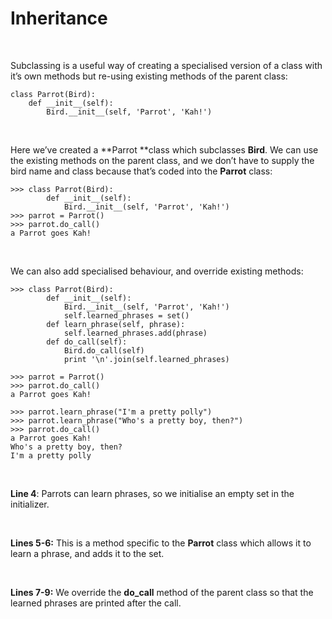 Inheritance
===========

 

Subclassing is a useful way of creating a specialised version of a class with
it’s own methods but re-using existing methods of the parent class:

~~~~~~~~~~~~~~~~~~~~~~~~~~~~~~~~~~~~~~~~~~~~~~~~~~~~~~~~~~~~~~~~~~~~~~~~~~~~~~~~
class Parrot(Bird):
    def __init__(self):
        Bird.__init__(self, 'Parrot', 'Kah!')
~~~~~~~~~~~~~~~~~~~~~~~~~~~~~~~~~~~~~~~~~~~~~~~~~~~~~~~~~~~~~~~~~~~~~~~~~~~~~~~~

 

Here we’ve created a **Parrot **class which subclasses **Bird**. We can use the
existing methods on the parent class, and we don’t have to supply the bird name
and class because that’s coded into the **Parrot** class:

~~~~~~~~~~~~~~~~~~~~~~~~~~~~~~~~~~~~~~~~~~~~~~~~~~~~~~~~~~~~~~~~~~~~~~~~~~~~~~~~
>>> class Parrot(Bird):
        def __init__(self):
            Bird.__init__(self, 'Parrot', 'Kah!')
>>> parrot = Parrot()
>>> parrot.do_call()
a Parrot goes Kah!
~~~~~~~~~~~~~~~~~~~~~~~~~~~~~~~~~~~~~~~~~~~~~~~~~~~~~~~~~~~~~~~~~~~~~~~~~~~~~~~~

 

We can also add specialised behaviour, and override existing methods:

~~~~~~~~~~~~~~~~~~~~~~~~~~~~~~~~~~~~~~~~~~~~~~~~~~~~~~~~~~~~~~~~~~~~~~~~~~~~~~~~
>>> class Parrot(Bird):
        def __init__(self):
            Bird.__init__(self, 'Parrot', 'Kah!')
            self.learned_phrases = set()
        def learn_phrase(self, phrase):
            self.learned_phrases.add(phrase)
        def do_call(self):
            Bird.do_call(self)
            print '\n'.join(self.learned_phrases)
 
>>> parrot = Parrot()
>>> parrot.do_call()
a Parrot goes Kah!
 
>>> parrot.learn_phrase("I'm a pretty polly")
>>> parrot.learn_phrase("Who's a pretty boy, then?")
>>> parrot.do_call()
a Parrot goes Kah!
Who's a pretty boy, then?
I'm a pretty polly
~~~~~~~~~~~~~~~~~~~~~~~~~~~~~~~~~~~~~~~~~~~~~~~~~~~~~~~~~~~~~~~~~~~~~~~~~~~~~~~~

 

**Line 4**: Parrots can learn phrases, so we initialise an empty set in the
initializer.

 

**Lines 5-6:** This is a method specific to the **Parrot** class which allows it
to learn a phrase, and adds it to the set.

 

**Lines 7-9:** We override the **do\_call** method of the parent class so that
the learned phrases are printed after the call.
